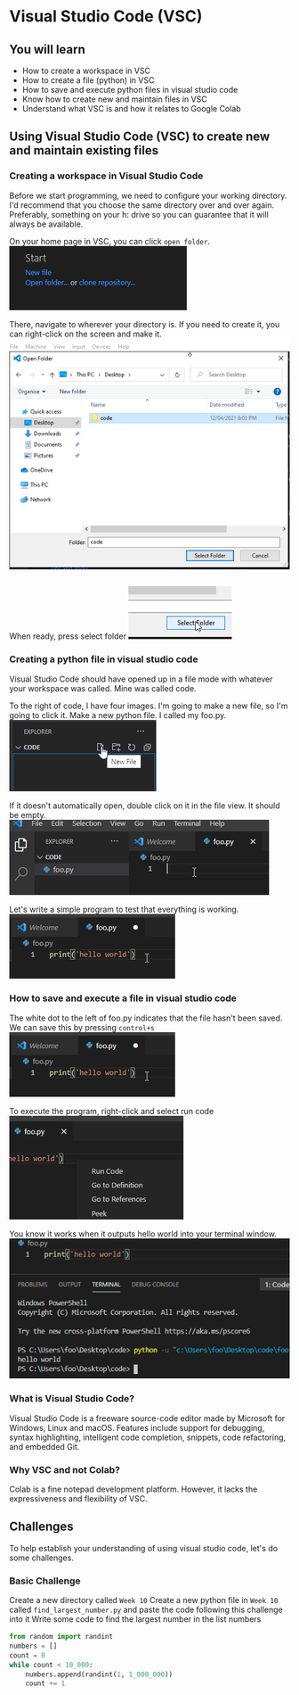 # Visual Studio Code (VSC)

## You will learn
* How to create a workspace in VSC
* How to create a file (python) in VSC
* How to save and execute python files in visual studio code
* Know how to create new and maintain files in VSC
* Understand what VSC is and how it relates to Google Colab

## Using Visual Studio Code (VSC) to create new and maintain existing files

### Creating a workspace in Visual Studio Code

Before we start programming, we need to configure your working directory. I'd recommend that you choose the same directory over and over again. Preferably, something on your h: drive so you can guarantee that it will always be available. 

On your home page in VSC, you can click `open folder`.   
![](2021-04-18-12-48-57.png)

There, navigate to wherever your directory is. If you need to create it, you can right-click on the screen and make it.   
![](2021-04-18-12-49-58.png)

When ready, press select folder
![](2021-04-18-12-50-19.png)

### Creating a python file in visual studio code
Visual Studio Code should have opened up in a file mode with whatever your workspace was called. Mine was called code. 

To the right of code, I have four images. I'm going to make a new file, so I'm going to click it. Make a new python file. I called my foo.py. 
![](2021-04-18-12-50-54.png)

If it doesn't automatically open, double click on it in the file view. It should be empty. 
![](2021-04-18-12-51-27.png)

Let's write a simple program to test that everything is working. 
![](2021-04-18-12-51-57.png)

### How to save and execute a file in visual studio code
The white dot to the left of foo.py indicates that the file hasn't been saved. We can save this by pressing `control+s`
![](2021-04-18-12-51-57.png)

To execute the program, right-click and select run code
![](2021-04-18-12-52-27.png)

You know it works when it outputs hello world into your terminal window. 
![](2021-04-18-12-52-55.png)

### What is Visual Studio Code?
Visual Studio Code is a freeware source-code editor made by Microsoft for Windows, Linux and macOS. Features include support for debugging, syntax highlighting, intelligent code completion, snippets, code refactoring, and embedded Git.

### Why VSC and not Colab?
Colab is a fine notepad development platform. However, it lacks the expressiveness and flexibility of VSC. 

## Challenges
To help establish your understanding of using visual studio code, let's do some challenges. 
### Basic Challenge
Create a new directory called `Week 10`
Create a new python file in  `Week 10` called `find_largest_number.py` and paste the code following this challenge into it
Write some code to find the largest number in the list numbers

```python
from random import randint
numbers = []
count = 0
while count < 10_000:
    numbers.append(randint(1, 1_000_000))
    count += 1
```